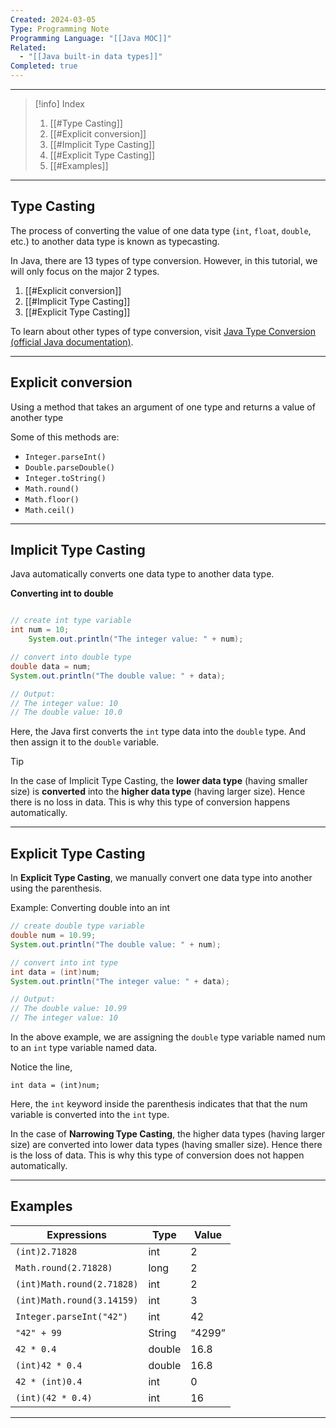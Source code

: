 ```yaml
---
Created: 2024-03-05
Type: Programming Note
Programming Language: "[[Java MOC]]"
Related:
  - "[[Java built-in data types]]"
Completed: true
---
```

---

>[!info] Index
>1. [[#Type Casting]]
>2. [[#Explicit conversion]]
>3. [[#Implicit Type Casting]]
>4. [[#Explicit Type Casting]]
>5. [[#Examples]]

---
## Type Casting

The process of converting the value of one data type (`int`, `float`, `double`, etc.) to another data type is known as typecasting.

In Java, there are 13 types of type conversion. However, in this tutorial, we will only focus on the major 2 types.

1. [[#Explicit conversion]]
2. [[#Implicit Type Casting]]
3. [[#Explicit Type Casting]]

To learn about other types of type conversion, visit [Java Type Conversion (official Java documentation)](https://docs.oracle.com/javase/specs/jls/se10/html/jls-5.html "Java Type Conversion (official Java documentation)").

---
## Explicit conversion
Using a method that takes an argument of one type and returns a value of another type

Some of this methods are:
- `Integer.parseInt()`
- `Double.parseDouble()`
- `Integer.toString()`
- `Math.round()`
- `Math.floor()`
- `Math.ceil()`

---
## Implicit Type Casting

Java automatically converts one data type to another data type.

**Converting int to double**

```java

// create int type variable
int num = 10;
    System.out.println("The integer value: " + num);

// convert into double type
double data = num;
System.out.println("The double value: " + data);

// Output:
// The integer value: 10
// The double value: 10.0
```

Here, the Java first converts the `int` type data into the `double` type. And then assign it to the `double` variable.

>[!tip]
>In the case of Implicit Type Casting, the **lower data type** (having smaller size) is **converted** into the **higher data type** (having larger size). Hence there is no loss in data. This is why this type of conversion happens automatically.

---
## Explicit Type Casting

In **Explicit Type Casting**, we manually convert one data type into another using the parenthesis.

 Example: Converting double into an int
 
```java
// create double type variable
double num = 10.99;
System.out.println("The double value: " + num);

// convert into int type
int data = (int)num;
System.out.println("The integer value: " + data);

// Output:
// The double value: 10.99
// The integer value: 10
```

In the above example, we are assigning the `double` type variable named num to an `int` type variable named data.

Notice the line,

```
int data = (int)num;
```

Here, the `int` keyword inside the parenthesis indicates that that the num variable is converted into the `int` type.

In the case of **Narrowing Type Casting**, the higher data types (having larger size) are converted into lower data types (having smaller size). Hence there is the loss of data. This is why this type of conversion does not happen automatically.

---
## Examples 

| Expressions                | Type   | Value  |
| -------------------------- | ------ | ------ |
| `(int)2.71828`             | int    | 2      |
| `Math.round(2.71828)`      | long   | 2      |
| `(int)Math.round(2.71828)` | int    | 2      |
| `(int)Math.round(3.14159)` | int    | 3      |
| `Integer.parseInt("42")`   | int    | 42     |
| `"42" + 99`                | String | “4299” |
| `42 * 0.4`                 | double | 16.8   |
| `(int)42 * 0.4`            | double | 16.8   |
| `42 * (int)0.4`            | int    | 0      |
| `(int)(42 * 0.4)`          | int    | 16     |

---
